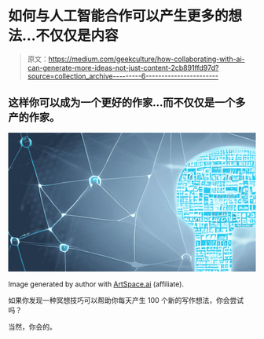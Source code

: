 # 如何与人工智能合作可以产生更多的想法…不仅仅是内容

> 原文：<https://medium.com/geekculture/how-collaborating-with-ai-can-generate-more-ideas-not-just-content-2cb891ffd97d?source=collection_archive---------6----------------------->

## 这样你可以成为一个更好的作家…而不仅仅是一个多产的作家。

![](img/3138f224ff5d88987f3342f93197962c.png)

Image generated by author with [ArtSpace.ai](https://www.artspace.ai/lifetime?ref=yzggs) (affiliate).

如果你发现一种冥想技巧可以帮助你每天产生 100 个新的写作想法，你会尝试吗？

当然，你会的。